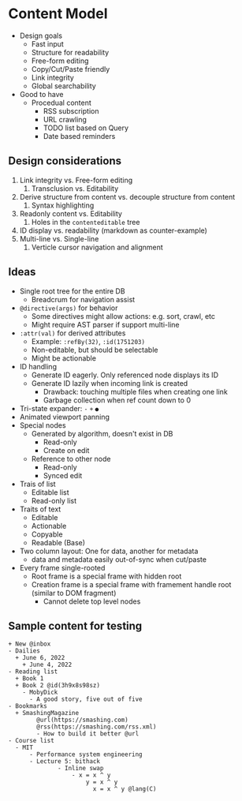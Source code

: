 # Content Model

- Design goals
  - Fast input
  - Structure for readability
  - Free-form editing
  - Copy/Cut/Paste friendly
  - Link integrity
  - Global searchability
- Good to have
  - Procedual content
    - RSS subscription
    - URL crawling
    - TODO list based on Query
    - Date based reminders

## Design considerations

1. Link integrity vs. Free-form editing
   1. Transclusion vs. Editability
2. Derive structure from content vs. decouple structure from content
   1. Syntax highlighting
3. Readonly content vs. Editability
   1. Holes in the `contenteditable` tree
4. ID display vs. readability (markdown as counter-example)
5. Multi-line vs. Single-line
   1. Verticle cursor navigation and alignment

## Ideas

- Single root tree for the entire DB
  - Breadcrum for navigation assist
- `@directive(args)` for behavior
  - Some directives might allow actions: e.g. sort, crawl, etc
  - Might require AST parser if support multi-line
- `:attr(val)` for derived attributes
  - Example: `:refBy(32)`, `:id(1751203)`
  - Non-editable, but should be selectable
  - Might be actionable
- ID handling
  - Generate ID eagerly. Only referenced node displays its ID
  - Generate ID lazily when incoming link is created
    - Drawback: touching multiple files when creating one link
    - Garbage collection when ref count down to 0
- Tri-state expander: `-` `+` `●`
- Animated viewport panning
- Special nodes
  - Generated by algorithm, doesn't exist in DB
    - Read-only
    - Create on edit
  - Reference to other node
    - Read-only
    - Synced edit
- Trais of list
  - Editable list
  - Read-only list
- Traits of text
  - Editable
  - Actionable
  - Copyable
  - Readable (Base)
- Two column layout: One for data, another for metadata
  - data and metadata easily out-of-sync when cut/paste
- Every frame single-rooted
  - Root frame is a special frame with hidden root
  - Creation frame is a special frame with framement handle root (similar to DOM fragment)
    - Cannot delete top level nodes

## Sample content for testing

```
+ New @inbox
- Dailies
  + June 6, 2022
	+ June 4, 2022
- Reading list
  + Book 1
  + Book 2 @id(3h9x8s98sz)
	- MobyDick
	  - A good story, five out of five
- Bookmarks
  + SmashingMagazine
		@url(https://smashing.com)
		@rss(https://smashing.com/rss.xml)
		- How to build it better @url
- Course list
  - MIT
	  - Performance system engineering
      - Lecture 5: bithack
			  - Inline swap
				  - x = x ^ y
					  y = x ^ y
						x = x ^ y @lang(C)
```
